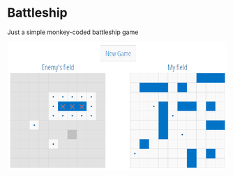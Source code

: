 # Battleship
Just a simple monkey-coded battleship game

![Battleship game screenshot](/images/screenshot.png)
